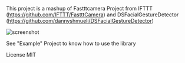 This project is a mashup of Fastttcamera Project from IFTTT (https://github.com/IFTTT/FastttCamera) and DSFacialGestureDetector (https://github.com/dannyshmueli/DSFacialGestureDetector)

![screenshot](peacemoon.github.com/LaughCamera/screenshot.png)

See "Example" Project to know how to use the library

License MIT